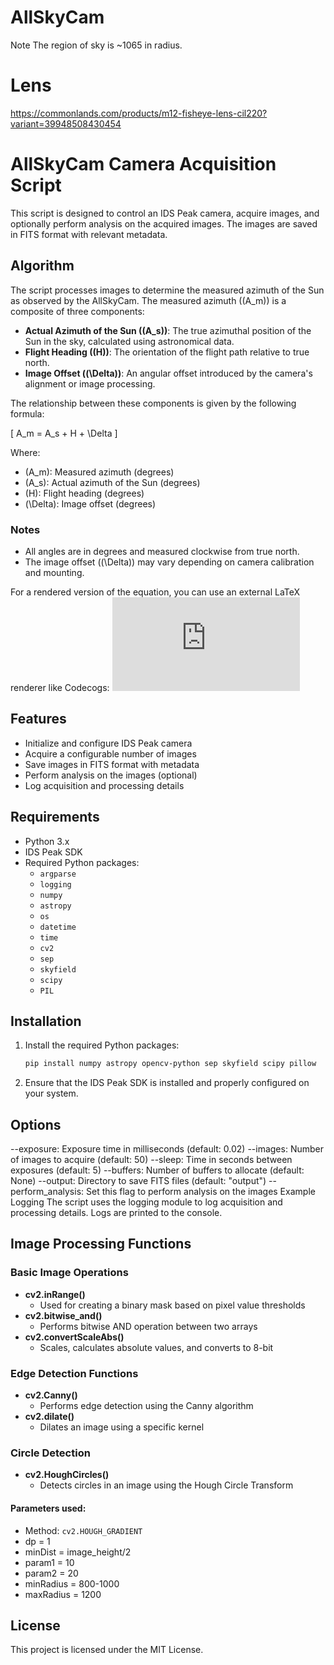 # AllSkyCam

Note
The region of sky is ~1065 in radius.

# Lens
https://commonlands.com/products/m12-fisheye-lens-cil220?variant=39948508430454

# AllSkyCam Camera Acquisition Script

This script is designed to control an IDS Peak camera, acquire images, and optionally perform analysis on the acquired images. The images are saved in FITS format with relevant metadata.

## Algorithm

The script processes images to determine the measured azimuth of the Sun as observed by the AllSkyCam. The measured azimuth (\(A_m\)) is a composite of three components:
- **Actual Azimuth of the Sun (\(A_s\))**: The true azimuthal position of the Sun in the sky, calculated using astronomical data.
- **Flight Heading (\(H\))**: The orientation of the flight path relative to true north.
- **Image Offset (\(\Delta\))**: An angular offset introduced by the camera's alignment or image processing.

The relationship between these components is given by the following formula:

\[ A_m = A_s + H + \Delta \]

Where:
- \(A_m\): Measured azimuth (degrees)
- \(A_s\): Actual azimuth of the Sun (degrees)
- \(H\): Flight heading (degrees)
- \(\Delta\): Image offset (degrees)

### Notes
- All angles are in degrees and measured clockwise from true north.
- The image offset (\(\Delta\)) may vary depending on camera calibration and mounting.

For a rendered version of the equation, you can use an external LaTeX renderer like Codecogs:
![Azimuth Formula](https://latex.codecogs.com/png.latex?A_m%20=%20A_s%20+%20H%20+%20%5CDelta)

## Features

- Initialize and configure IDS Peak camera
- Acquire a configurable number of images
- Save images in FITS format with metadata
- Perform analysis on the images (optional)
- Log acquisition and processing details

## Requirements

- Python 3.x
- IDS Peak SDK
- Required Python packages:
  - `argparse`
  - `logging`
  - `numpy`
  - `astropy`
  - `os`
  - `datetime`
  - `time`
  - `cv2`
  - `sep`
  - `skyfield`
  - `scipy`
  - `PIL`

## Installation

1. Install the required Python packages:
   ```sh
   pip install numpy astropy opencv-python sep skyfield scipy pillow
   ```

2. Ensure that the IDS Peak SDK is installed and properly configured on your system.

## Options
--exposure: Exposure time in milliseconds (default: 0.02)
--images: Number of images to acquire (default: 50)
--sleep: Time in seconds between exposures (default: 5)
--buffers: Number of buffers to allocate (default: None)
--output: Directory to save FITS files (default: "output")
--perform_analysis: Set this flag to perform analysis on the images
Example
Logging
The script uses the logging module to log acquisition and processing details. Logs are printed to the console.


## Image Processing Functions
### Basic Image Operations
- **cv2.inRange()**
  - Used for creating a binary mask based on pixel value thresholds
- **cv2.bitwise_and()**
  - Performs bitwise AND operation between two arrays
- **cv2.convertScaleAbs()**
  - Scales, calculates absolute values, and converts to 8-bit

### Edge Detection Functions
- **cv2.Canny()**
  - Performs edge detection using the Canny algorithm
- **cv2.dilate()**
  - Dilates an image using a specific kernel

### Circle Detection
- **cv2.HoughCircles()**
  - Detects circles in an image using the Hough Circle Transform
  
#### Parameters used:
- Method: `cv2.HOUGH_GRADIENT`
- dp = 1
- minDist = image_height/2
- param1 = 10
- param2 = 20
- minRadius = 800-1000
- maxRadius = 1200


## License
This project is licensed under the MIT License.
